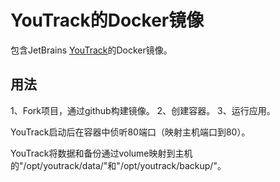 # YouTrack的Docker镜像

包含JetBrains [YouTrack](http://www.jetbrains.com/youtrack)的Docker镜像。

## 用法

1、Fork项目，通过github构建镜像。
2、创建容器。
3、运行应用。

YouTrack启动后在容器中侦听80端口（映射主机端口到80）。

YouTrack将数据和备份通过volume映射到主机的"/opt/youtrack/data/"和"/opt/youtrack/backup/"。
